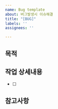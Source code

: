 ```yaml
---
name: Bug template
about: 버그발생시 이슈해결
title: "[BUG]"
labels: ''
assignees: ''

---
```


## 목적
>
## 작업 상세내용
- [ ]
## 참고사항

